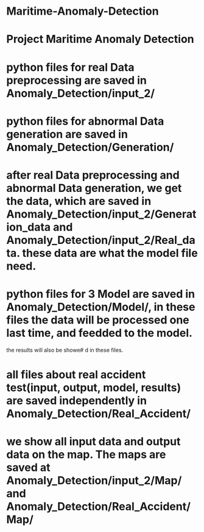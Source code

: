 # Maritime-Anomaly-Detection
# Project Maritime Anomaly Detection 

# python files for real Data preprocessing are saved in Anomaly_Detection/input_2/ 
# python files for abnormal Data generation are saved in Anomaly_Detection/Generation/

# after real Data preprocessing and abnormal Data generation, we get the data, which are saved in Anomaly_Detection/input_2/Generation_data and      Anomaly_Detection/input_2/Real_data. these data are what the model file need.

# python files for 3 Model are saved in Anomaly_Detection/Model/, in these files the data will be processed one last time, and feedded to the model.
the results will also be showe# d in these files.

# all files about real accident test(input, output, model, results) are saved independently in Anomaly_Detection/Real_Accident/

# we show all input data and output data on the map. The maps are saved at Anomaly_Detection/input_2/Map/ and Anomaly_Detection/Real_Accident/Map/
